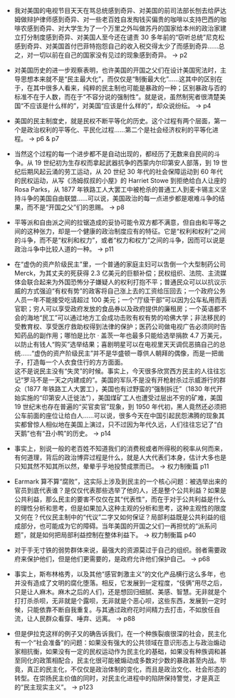 - 我对美国的电视节目天天在骂总统感到奇异、对美国的前司法部长刨去给萨达姆做辩护律师感到奇异、对一些老百姓自发掏钱买偏贵的咖啡以支持巴西的咖啡农感到奇异、对大学生为了一个万里之外叫做苏丹的国家给本州的政治家建立打分制度感到奇异、对美国人至今还在谴责 30 多年前的“窃听总统”尼克松感到奇异、对美国首付巴菲特抱怨自己的收入税交得太少了而感到奇异……总之，对一切以前在自己的国家没有见过的现象感到奇异。 -> p2

- 对美国历史的进一步观察表明，也许美国的开国之父们在设计美国宪法时，主导思想本来就不是“民主最大化”，而仅仅是“制衡最大化”……这其中的区别在于，在其中很多人看来，纯粹的民主制也可能是暴政的一种；区别暴政与否的标准不在于人数，而在于“不容分说的强制性”。就是说，虽然制宪者很清楚美国“不应该是什么样的”，对美国“应该是什么样的”，却众说纷纭。 -> p4

- 美国的民主制度史，就是民权不断平等化的历史。这个过程有两个层面，第一个是政治权利的平等化、平民化过程……第二个是社会经济权利的平等化进程。 -> p6 & p7

- 当然这个过程的每一个进步都不是自动出现的，都经历了无数来自民间的斗争。从 19 世纪初为生存权而拿起武器抗争的西蒙内尔印第安人部落，到 19 世纪后期风起云涌的劳工运动，从 20 世纪 30 年代的社会保障运动到 60 年代的民权运动，从写《汤姆叔叔的小屋》的 Harriet Stowe 到拒绝给白人让座的 Rosa Parks，从 1877 年铁路工人大罢工中被枪杀的普通工人到麦卡锡主义坚持斗争的美国自由联盟……可以说，美国政治的每一点进步都是艰难斗争的结果，而不是“开国之父”们的恩赐。 -> p8

- 平等派和自由派之间的拉锯造成的妥协可能令双方都不满意，但自由和平等之间的这种张力，却是一个健康的政治制度应有的特征。它是“权利和权利”之间的斗争，而不是“权利和权力”，或者“权力和权力”之间的斗争，因而可以说是政治斗争中比较人道的一种。 -> p11

- 在“虚伪的资产阶级民主”里，一个普通的家庭主妇可以吿倒一个大型制药公司 Merck，为其丈夫的死获得 2.3 亿美元的巨额补偿；民权组织、法院、主流媒体会联合起来为外国恐怖分子嫌疑人的权利打抱不平；普通民众可以以抗议示威的方式强迫“有权有势”的政客将自己涨上去的工资给压回去；一个政府公务人员一年不能接受吃请超过 100 美元；一个“厅级干部”可以因为公车私用而丢官职；穷人可以享受政府发放的食品券以及政府提供的廉租房；一个英语都不会的海地“民工”可以通过地方工会成功击败有权有势的哈佛大学；非法移民的受教育权、享受医疗救助权得到法律的保护；医药公司做电视广告必须同时告知药品的副作用；哪怕是比尔 · 盖茨一年也最多只能给选举捐款 4.7 万美元，以防止有钱人“购买”选举结果；喜剧明星可以在电视里天天调侃恶搞自己的总统……“虚伪的资产阶级民主”并不是华盛顿一尊供人朝拜的偶像，而是一把凿子，打造每一个人衣食住行的方方面面。  
  这不是说民主没有“失灵”的时候。事实上，今天很多欣赏西方民主的人往往忘记“罗马不是一天之内建成的”。美国的军队不是没有开枪射杀过示威游行的群众（1877 年铁路工人大罢工），美国也有过野蛮的“强制拆迁”（1830 年代开始实施的“印第安人迁徙法”），美国煤矿工人也遭受过层出不穷的矿难，美国 19 世纪末也存在普遍的“买官卖官”现象，到 1950 年代初，黑人竟然还必须把公车前面的座位让给白人……可以说，很多今天在中国引起民怨沸腾的现象其实都曾惊人相似地在美国上演过，只不过因为年代久远，人们往往忘记了“白天鹅”也有“丑小鸭”的历史。 -> p14

- 事实上，别说一般的老百姓不知道我们的消费税或者所得税的税率从何而来，有何道理，背后的政治博弈过程是什么，就是人大代表们本身，估计大多也是只知其然不知其所以然，晕晕乎乎地投赞成票而已。 -> 权力制衡篇 p11

- Earmark 算不算“腐败”，这实际上涉及到民主的一个核心问题：被选举出来的官员到底代表谁？是仅仅代表那些选举了他的人，还是整个公共利益？如果是公共利益，那么民主的要害不仅仅在其“代表性”，而在于对于公共利益是什么的理性分析和思考，但是如果加入这种主观的分析和思考，这种主观性的限度又何在？代仪民主制中的“代议”二字又如何保证？局部利益既是公共利益的组成部分，也可能成为它的障碍。当年美国的开国之父们一再担忧的“派系问题”，就是如何把局部利益控制在整体利益下。 -> 权力制衡篇 p40

- 对于手无寸铁的弱势群体来说，最强大的资源莫过于自己的组织。弱者需要政府来保护他们，但是他们更需要的，是政府允许他们保护自己。 -> p68

- 事实上，斯布林格秀，以及其他“感官刺激主义”的文化产品横行这么多年，也并没有造成了文明的腐化堕落。相反，它发展到一定程度，“伎俩”用尽之后，只是让人麻木。麻木之后的人们，还是想回归细腻、美感、智慧。无非就是个打打杀杀呗，无非就是个露呗，无非就是个恶心呗，这些东西，发展到一定时候，只能依靠不断自我重复。与其通过政府花时间精力去打击，不如放任自流，让人民群众看穿、唾弃、远离。 -> p88

- 但是伊拉克这样的例子又的确告诉我们，在一个种族裂痕很深的社会，民主化有一个“社会准备”的问题：如果没有强大的公共领域在意识形态上与政治煽动家相抗衡，如果没有一定的民权运动作为民主化的基础，如果没有种族调和甚至同化的政策相配合，民主化很可能被煽动成多数对少数的暴政甚至内战。毕竟，真正的民主化，不仅仅是政治体制的变化，而且是政治文化、社会形态的转型。在崇扬民主价值的同时，对民主化进程中的陷阱保持警觉，才是真正的“民主现实主义”。 -> p123